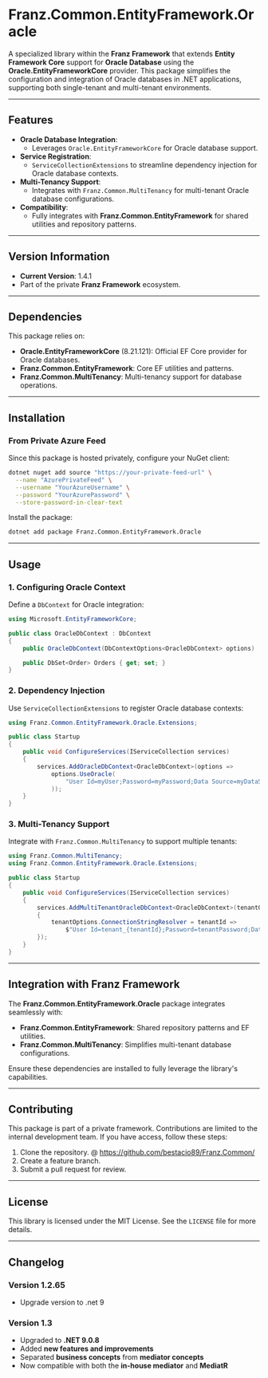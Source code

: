 ﻿# **Franz.Common.EntityFramework.Oracle**

A specialized library within the **Franz Framework** that extends **Entity Framework Core** support for **Oracle Database** using the **Oracle.EntityFrameworkCore** provider. This package simplifies the configuration and integration of Oracle databases in .NET applications, supporting both single-tenant and multi-tenant environments.

---

## **Features**

- **Oracle Database Integration**:
  - Leverages `Oracle.EntityFrameworkCore` for Oracle database support.
- **Service Registration**:
  - `ServiceCollectionExtensions` to streamline dependency injection for Oracle database contexts.
- **Multi-Tenancy Support**:
  - Integrates with `Franz.Common.MultiTenancy` for multi-tenant Oracle database configurations.
- **Compatibility**:
  - Fully integrates with **Franz.Common.EntityFramework** for shared utilities and repository patterns.

---

## **Version Information**

- **Current Version**: 1.4.1
- Part of the private **Franz Framework** ecosystem.

---

## **Dependencies**

This package relies on:
- **Oracle.EntityFrameworkCore** (8.21.121): Official EF Core provider for Oracle databases.
- **Franz.Common.EntityFramework**: Core EF utilities and patterns.
- **Franz.Common.MultiTenancy**: Multi-tenancy support for database operations.

---

## **Installation**

### **From Private Azure Feed**
Since this package is hosted privately, configure your NuGet client:

```bash
dotnet nuget add source "https://your-private-feed-url" \
  --name "AzurePrivateFeed" \
  --username "YourAzureUsername" \
  --password "YourAzurePassword" \
  --store-password-in-clear-text
```

Install the package:

```bash
dotnet add package Franz.Common.EntityFramework.Oracle  
```

---

## **Usage**

### **1. Configuring Oracle Context**

Define a `DbContext` for Oracle integration:

```csharp
using Microsoft.EntityFrameworkCore;

public class OracleDbContext : DbContext
{
    public OracleDbContext(DbContextOptions<OracleDbContext> options) : base(options) { }

    public DbSet<Order> Orders { get; set; }
}
```

### **2. Dependency Injection**

Use `ServiceCollectionExtensions` to register Oracle database contexts:

```csharp
using Franz.Common.EntityFramework.Oracle.Extensions;

public class Startup
{
    public void ConfigureServices(IServiceCollection services)
    {
        services.AddOracleDbContext<OracleDbContext>(options =>
            options.UseOracle(
                "User Id=myUser;Password=myPassword;Data Source=myDataSource"
            ));
    }
}
```

### **3. Multi-Tenancy Support**

Integrate with `Franz.Common.MultiTenancy` to support multiple tenants:

```csharp
using Franz.Common.MultiTenancy;
using Franz.Common.EntityFramework.Oracle.Extensions;

public class Startup
{
    public void ConfigureServices(IServiceCollection services)
    {
        services.AddMultiTenantOracleDbContext<OracleDbContext>(tenantOptions =>
        {
            tenantOptions.ConnectionStringResolver = tenantId =>
                $"User Id=tenant_{tenantId};Password=tenantPassword;Data Source=myDataSource";
        });
    }
}
```

---

## **Integration with Franz Framework**

The **Franz.Common.EntityFramework.Oracle** package integrates seamlessly with:
- **Franz.Common.EntityFramework**: Shared repository patterns and EF utilities.
- **Franz.Common.MultiTenancy**: Simplifies multi-tenant database configurations.

Ensure these dependencies are installed to fully leverage the library's capabilities.

---

## **Contributing**

This package is part of a private framework. Contributions are limited to the internal development team. If you have access, follow these steps:
1. Clone the repository. @ https://github.com/bestacio89/Franz.Common/
2. Create a feature branch.
3. Submit a pull request for review.

---

## **License**

This library is licensed under the MIT License. See the `LICENSE` file for more details.

---

## **Changelog**

### Version 1.2.65
- Upgrade version to .net 9

### Version 1.3
- Upgraded to **.NET 9.0.8**
- Added **new features and improvements**
- Separated **business concepts** from **mediator concepts**
- Now compatible with both the **in-house mediator** and **MediatR**